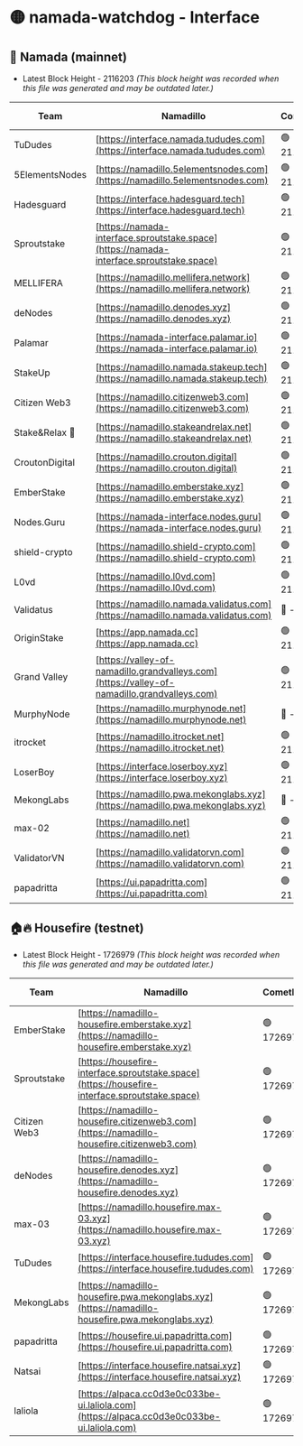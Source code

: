 # 🟡 namada-watchdog - Interface

## 🚀 Namada (mainnet)
- Latest Block Height - 2116203 *(This block height was recorded when this file was generated and may be outdated later.)*

| Team | Namadillo | CometBFT | Indexer | MASP Indexer |
|-|-|-|-|-|
| TuDudes | [https://interface.namada.tududes.com](https://interface.namada.tududes.com) | 🟢 2116189 | 🟢 2116189 | 🟢 2116189 |
| 5ElementsNodes | [https://namadillo.5elementsnodes.com](https://namadillo.5elementsnodes.com) | 🟢 2116189 | 🟢 2116189 | 🟢 2116189 |
| Hadesguard | [https://interface.hadesguard.tech](https://interface.hadesguard.tech) | 🟢 2116190 | 🟢 2116189 | 🟢 2116189 |
| Sproutstake | [https://namada-interface.sproutstake.space](https://namada-interface.sproutstake.space) | 🟢 2116190 | 🟢 2116190 | 🟢 2116190 |
| MELLIFERA | [https://namadillo.mellifera.network](https://namadillo.mellifera.network) | 🟢 2116191 | 🟢 2116191 | 🟢 2116190 |
| deNodes | [https://namadillo.denodes.xyz](https://namadillo.denodes.xyz) | 🟢 2116191 | 🟢 2116191 | 🟢 2116191 |
| Palamar | [https://namada-interface.palamar.io](https://namada-interface.palamar.io) | 🟢 2116192 | 🟢 2116192 | 🟢 2116192 |
| StakeUp | [https://namadillo.namada.stakeup.tech](https://namadillo.namada.stakeup.tech) | 🟢 2116192 | 🟢 2116192 | 🟢 2116192 |
| Citizen Web3 | [https://namadillo.citizenweb3.com](https://namadillo.citizenweb3.com) | 🟢 2116193 | 🟢 2116193 | 🔴 401832 |
| Stake&Relax 🦥 | [https://namadillo.stakeandrelax.net](https://namadillo.stakeandrelax.net) | 🟢 2116194 | 🟢 2116193 | 🟢 2116194 |
| CroutonDigital | [https://namadillo.crouton.digital](https://namadillo.crouton.digital) | 🟢 2116194 | 🔴 - | 🟢 2116195 |
| EmberStake | [https://namadillo.emberstake.xyz](https://namadillo.emberstake.xyz) | 🟢 2116195 | 🟢 2116195 | 🟢 2116195 |
| Nodes.Guru | [https://namada-interface.nodes.guru](https://namada-interface.nodes.guru) | 🟢 2116196 | 🟢 2116196 | 🟢 2116196 |
| shield-crypto | [https://namadillo.shield-crypto.com](https://namadillo.shield-crypto.com) | 🟢 2116196 | 🟢 2116196 | 🟢 2116196 |
| L0vd | [https://namadillo.l0vd.com](https://namadillo.l0vd.com) | 🟢 2116197 | 🟢 2116196 | 🟢 2116197 |
| Validatus | [https://namadillo.namada.validatus.com](https://namadillo.namada.validatus.com) | 🔴 - | 🔴 - | 🔴 - |
| OriginStake | [https://app.namada.cc](https://app.namada.cc) | 🟢 2116199 | 🟢 2116199 | 🟢 2116199 |
| Grand Valley | [https://valley-of-namadillo.grandvalleys.com](https://valley-of-namadillo.grandvalleys.com) | 🟢 2116199 | 🟢 2116199 | 🟢 2116199 |
| MurphyNode | [https://namadillo.murphynode.net](https://namadillo.murphynode.net) | 🔴 - | 🔴 - | 🔴 - |
| itrocket | [https://namadillo.itrocket.net](https://namadillo.itrocket.net) | 🟢 2116201 | 🟢 2116201 | 🟢 2116201 |
| LoserBoy | [https://interface.loserboy.xyz](https://interface.loserboy.xyz) | 🟢 2116202 | 🟢 2116202 | 🟢 2116201 |
| MekongLabs | [https://namadillo.pwa.mekonglabs.xyz](https://namadillo.pwa.mekonglabs.xyz) | 🔴 - | 🔴 - | 🔴 - |
| max-02 | [https://namadillo.net](https://namadillo.net) | 🟢 2116202 | 🟢 2116202 | 🟢 2116202 |
| ValidatorVN | [https://namadillo.validatorvn.com](https://namadillo.validatorvn.com) | 🟢 2116203 | 🟢 2116202 | 🟢 2116203 |
| papadritta | [https://ui.papadritta.com](https://ui.papadritta.com) | 🟢 2116203 | 🟢 2116203 | 🟢 2116202 |

## 🏠🔥 Housefire (testnet)
- Latest Block Height - 1726979 *(This block height was recorded when this file was generated and may be outdated later.)*

| Team | Namadillo | CometBFT | Indexer | MASP Indexer |
|-|-|-|-|-|
| EmberStake | [https://namadillo-housefire.emberstake.xyz](https://namadillo-housefire.emberstake.xyz) | 🟢 1726976 | 🟢 1726976 | 🟢 1726976 |
| Sproutstake | [https://housefire-interface.sproutstake.space](https://housefire-interface.sproutstake.space) | 🟢 1726977 | 🟢 1726977 | 🟢 1726977 |
| Citizen Web3 | [https://namadillo-housefire.citizenweb3.com](https://namadillo-housefire.citizenweb3.com) | 🟢 1726977 | 🟢 1726977 | 🟢 1726977 |
| deNodes | [https://namadillo-housefire.denodes.xyz](https://namadillo-housefire.denodes.xyz) | 🟢 1726977 | 🟢 1726977 | 🟢 1726977 |
| max-03 | [https://namadillo.housefire.max-03.xyz](https://namadillo.housefire.max-03.xyz) | 🟢 1726978 | 🟢 1726978 | 🟢 1726978 |
| TuDudes | [https://interface.housefire.tududes.com](https://interface.housefire.tududes.com) | 🟢 1726978 | 🟢 1726978 | 🟢 1726978 |
| MekongLabs | [https://namadillo-housefire.pwa.mekonglabs.xyz](https://namadillo-housefire.pwa.mekonglabs.xyz) | 🟢 1726978 | 🟢 1726978 | 🟢 1726978 |
| papadritta | [https://housefire.ui.papadritta.com](https://housefire.ui.papadritta.com) | 🟢 1726979 | 🟢 1726979 | 🟢 1726979 |
| Natsai | [https://interface.housefire.natsai.xyz](https://interface.housefire.natsai.xyz) | 🟢 1726979 | 🟢 1726979 | 🟢 1726979 |
| laliola | [https://alpaca.cc0d3e0c033be-ui.laliola.com](https://alpaca.cc0d3e0c033be-ui.laliola.com) | 🟢 1726979 | 🟢 1726979 | 🟢 1726980 |

